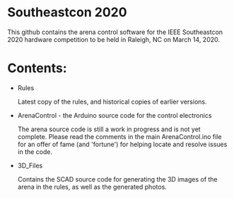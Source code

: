 # Southeastcon 2020 

This github contains the arena control software for the IEEE Southeastcon 2020 hardware competition to be held in Raleigh, NC on March 14, 2020.

# Contents:

* Rules

   Latest copy of the rules, and historical copies of earlier versions.

* ArenaControl - the Arduino source code for the control electronics

   The arena source code is still a work in progress and is not yet complete.
   Please read the comments in the main ArenaControl.ino file for an offer
   of fame (and 'fortune') for helping locate and resolve issues in the code.

* 3D_Files

   Contains the SCAD source code for generating the 3D images of the 
   arena in the rules, as well as the generated photos.

